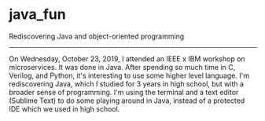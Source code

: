 # java_fun
Rediscovering Java and object-oriented programming

---

On Wednesday, October 23, 2019, I attended an IEEE x IBM workshop on microservices. It was done in Java. After spending so much time in C, Verilog, and Python, it's interesting to use some higher level language. I'm rediscovering Java, which I studied for 3 years in high school, but with a broader sense of programming. I'm using the terminal and a text editor (Sublime Text) to do some playing around in Java, instead of a protected IDE which we used in high school.
